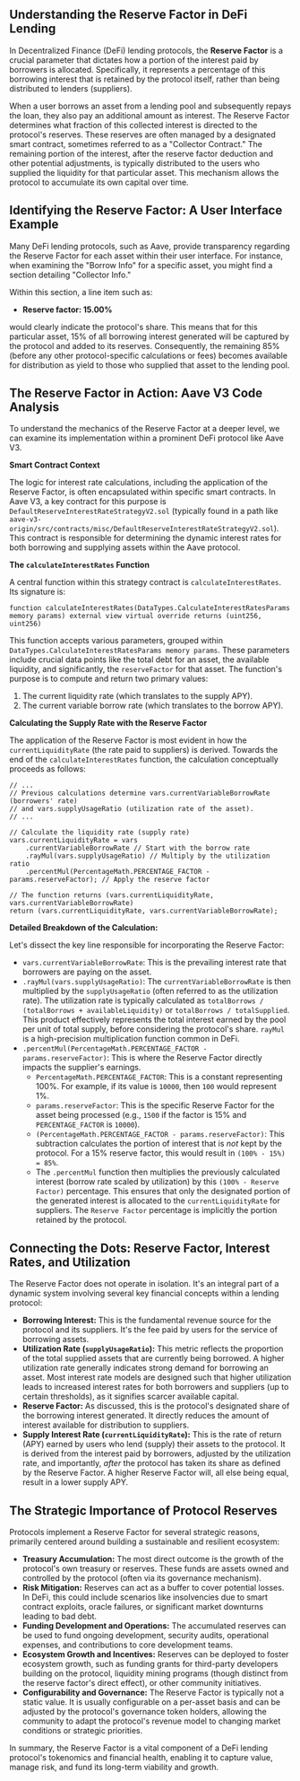 ## Understanding the Reserve Factor in DeFi Lending

In Decentralized Finance (DeFi) lending protocols, the **Reserve Factor** is a crucial parameter that dictates how a portion of the interest paid by borrowers is allocated. Specifically, it represents a percentage of this borrowing interest that is retained by the protocol itself, rather than being distributed to lenders (suppliers).

When a user borrows an asset from a lending pool and subsequently repays the loan, they also pay an additional amount as interest. The Reserve Factor determines what fraction of this collected interest is directed to the protocol's reserves. These reserves are often managed by a designated smart contract, sometimes referred to as a "Collector Contract." The remaining portion of the interest, after the reserve factor deduction and other potential adjustments, is typically distributed to the users who supplied the liquidity for that particular asset. This mechanism allows the protocol to accumulate its own capital over time.

## Identifying the Reserve Factor: A User Interface Example

Many DeFi lending protocols, such as Aave, provide transparency regarding the Reserve Factor for each asset within their user interface. For instance, when examining the "Borrow Info" for a specific asset, you might find a section detailing "Collector Info."

Within this section, a line item such as:
*   **Reserve factor: 15.00%**

would clearly indicate the protocol's share. This means that for this particular asset, 15% of all borrowing interest generated will be captured by the protocol and added to its reserves. Consequently, the remaining 85% (before any other protocol-specific calculations or fees) becomes available for distribution as yield to those who supplied that asset to the lending pool.

## The Reserve Factor in Action: Aave V3 Code Analysis

To understand the mechanics of the Reserve Factor at a deeper level, we can examine its implementation within a prominent DeFi protocol like Aave V3.

**Smart Contract Context**

The logic for interest rate calculations, including the application of the Reserve Factor, is often encapsulated within specific smart contracts. In Aave V3, a key contract for this purpose is `DefaultReserveInterestRateStrategyV2.sol` (typically found in a path like `aave-v3-origin/src/contracts/misc/DefaultReserveInterestRateStrategyV2.sol`). This contract is responsible for determining the dynamic interest rates for both borrowing and supplying assets within the Aave protocol.

**The `calculateInterestRates` Function**

A central function within this strategy contract is `calculateInterestRates`. Its signature is:

```solidity
function calculateInterestRates(DataTypes.CalculateInterestRatesParams memory params) external view virtual override returns (uint256, uint256)
```

This function accepts various parameters, grouped within `DataTypes.CalculateInterestRatesParams memory params`. These parameters include crucial data points like the total debt for an asset, the available liquidity, and significantly, the `reserveFactor` for that asset. The function's purpose is to compute and return two primary values:
1.  The current liquidity rate (which translates to the supply APY).
2.  The current variable borrow rate (which translates to the borrow APY).

**Calculating the Supply Rate with the Reserve Factor**

The application of the Reserve Factor is most evident in how the `currentLiquidityRate` (the rate paid to suppliers) is derived. Towards the end of the `calculateInterestRates` function, the calculation conceptually proceeds as follows:

```solidity
// ...
// Previous calculations determine vars.currentVariableBorrowRate (borrowers' rate)
// and vars.supplyUsageRatio (utilization rate of the asset).
// ...

// Calculate the liquidity rate (supply rate)
vars.currentLiquidityRate = vars
    .currentVariableBorrowRate // Start with the borrow rate
    .rayMul(vars.supplyUsageRatio) // Multiply by the utilization ratio
    .percentMul(PercentageMath.PERCENTAGE_FACTOR - params.reserveFactor); // Apply the reserve factor

// The function returns (vars.currentLiquidityRate, vars.currentVariableBorrowRate)
return (vars.currentLiquidityRate, vars.currentVariableBorrowRate);
```

**Detailed Breakdown of the Calculation:**

Let's dissect the key line responsible for incorporating the Reserve Factor:

*   `vars.currentVariableBorrowRate`: This is the prevailing interest rate that borrowers are paying on the asset.
*   `.rayMul(vars.supplyUsageRatio)`: The `currentVariableBorrowRate` is then multiplied by the `supplyUsageRatio` (often referred to as the utilization rate). The utilization rate is typically calculated as `totalBorrows / (totalBorrows + availableLiquidity)` or `totalBorrows / totalSupplied`. This product effectively represents the total interest earned by the pool per unit of total supply, before considering the protocol's share. `rayMul` is a high-precision multiplication function common in DeFi.
*   `.percentMul(PercentageMath.PERCENTAGE_FACTOR - params.reserveFactor)`: This is where the Reserve Factor directly impacts the supplier's earnings.
    *   `PercentageMath.PERCENTAGE_FACTOR`: This is a constant representing 100%. For example, if its value is `10000`, then `100` would represent 1%.
    *   `params.reserveFactor`: This is the specific Reserve Factor for the asset being processed (e.g., `1500` if the factor is 15% and `PERCENTAGE_FACTOR` is `10000`).
    *   `(PercentageMath.PERCENTAGE_FACTOR - params.reserveFactor)`: This subtraction calculates the portion of interest that is *not* kept by the protocol. For a 15% reserve factor, this would result in `(100% - 15%) = 85%`.
    *   The `.percentMul` function then multiplies the previously calculated interest (borrow rate scaled by utilization) by this `(100% - Reserve Factor)` percentage. This ensures that only the designated portion of the generated interest is allocated to the `currentLiquidityRate` for suppliers. The `Reserve Factor` percentage is implicitly the portion retained by the protocol.

## Connecting the Dots: Reserve Factor, Interest Rates, and Utilization

The Reserve Factor does not operate in isolation. It's an integral part of a dynamic system involving several key financial concepts within a lending protocol:

*   **Borrowing Interest:** This is the fundamental revenue source for the protocol and its suppliers. It's the fee paid by users for the service of borrowing assets.
*   **Utilization Rate (`supplyUsageRatio`):** This metric reflects the proportion of the total supplied assets that are currently being borrowed. A higher utilization rate generally indicates strong demand for borrowing an asset. Most interest rate models are designed such that higher utilization leads to increased interest rates for both borrowers and suppliers (up to certain thresholds), as it signifies scarcer available capital.
*   **Reserve Factor:** As discussed, this is the protocol's designated share of the borrowing interest generated. It directly reduces the amount of interest available for distribution to suppliers.
*   **Supply Interest Rate (`currentLiquidityRate`):** This is the rate of return (APY) earned by users who lend (supply) their assets to the protocol. It is derived from the interest paid by borrowers, adjusted by the utilization rate, and importantly, *after* the protocol has taken its share as defined by the Reserve Factor. A higher Reserve Factor will, all else being equal, result in a lower supply APY.

## The Strategic Importance of Protocol Reserves

Protocols implement a Reserve Factor for several strategic reasons, primarily centered around building a sustainable and resilient ecosystem:

*   **Treasury Accumulation:** The most direct outcome is the growth of the protocol's own treasury or reserves. These funds are assets owned and controlled by the protocol (often via its governance mechanism).
*   **Risk Mitigation:** Reserves can act as a buffer to cover potential losses. In DeFi, this could include scenarios like insolvencies due to smart contract exploits, oracle failures, or significant market downturns leading to bad debt.
*   **Funding Development and Operations:** The accumulated reserves can be used to fund ongoing development, security audits, operational expenses, and contributions to core development teams.
*   **Ecosystem Growth and Incentives:** Reserves can be deployed to foster ecosystem growth, such as funding grants for third-party developers building on the protocol, liquidity mining programs (though distinct from the reserve factor's direct effect), or other community initiatives.
*   **Configurability and Governance:** The Reserve Factor is typically not a static value. It is usually configurable on a per-asset basis and can be adjusted by the protocol's governance token holders, allowing the community to adapt the protocol's revenue model to changing market conditions or strategic priorities.

In summary, the Reserve Factor is a vital component of a DeFi lending protocol's tokenomics and financial health, enabling it to capture value, manage risk, and fund its long-term viability and growth.